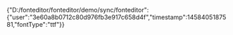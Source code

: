 {"D:\/fonteditor\/fonteditor\/demo\/sync\/fonteditor":{"user":"3e60a8b0712c80d976fb3e917c658d4f","timestamp":1458405187581,"fontType":"ttf"}}